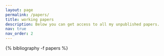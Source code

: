 ```yaml
---
layout: page
permalink: /papers/
title: working papers
description: Below you can get access to all my unpublished papers. 
nav: true
nav_order: 2
---
```


<!-- _pages/publications.md -->
<div class="publications">

{% bibliography -f papers %}

</div>


